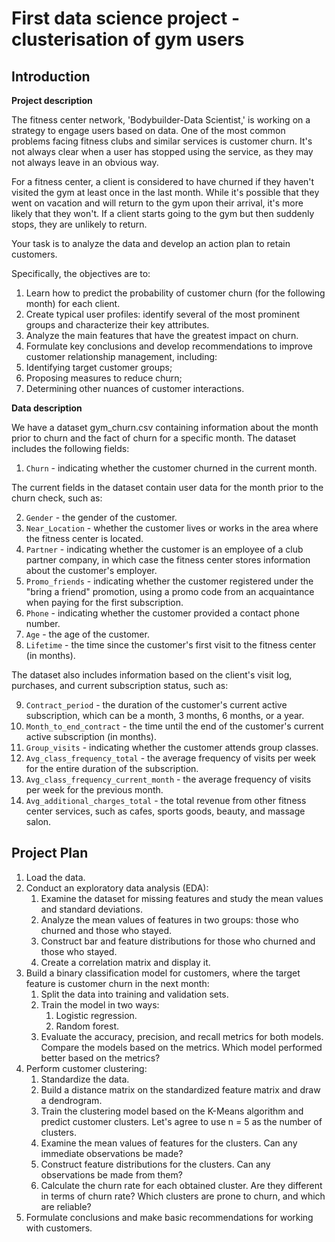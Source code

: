# First data science project - clusterisation of gym users

## Introduction

**Project description**

The fitness center network, 'Bodybuilder-Data Scientist,' is working on a strategy to engage users based on data. One of the most common problems facing fitness clubs and similar services is customer churn. It's not always clear when a user has stopped using the service, as they may not always leave in an obvious way.

For a fitness center, a client is considered to have churned if they haven't visited the gym at least once in the last month. While it's possible that they went on vacation and will return to the gym upon their arrival, it's more likely that they won't. If a client starts going to the gym but then suddenly stops, they are unlikely to return.

Your task is to analyze the data and develop an action plan to retain customers.

Specifically, the objectives are to:

1. Learn how to predict the probability of customer churn (for the following month) for each client.
2. Create typical user profiles: identify several of the most prominent groups and characterize their key attributes.
3. Analyze the main features that have the greatest impact on churn.
4. Formulate key conclusions and develop recommendations to improve customer relationship management, including:
  1. Identifying target customer groups;
  2. Proposing measures to reduce churn;
  3. Determining other nuances of customer interactions.

**Data description**

We have a dataset gym_churn.csv containing information about the month prior to churn and the fact of churn for a specific month. The dataset includes the following fields:

1. `Churn` - indicating whether the customer churned in the current month.

The current fields in the dataset contain user data for the month prior to the churn check, such as:

2. `Gender` - the gender of the customer.
3. `Near_Location` - whether the customer lives or works in the area where the fitness center is located.
4. `Partner` - indicating whether the customer is an employee of a club partner company, in which case the fitness center stores information about the customer's employer.
5. `Promo_friends` - indicating whether the customer registered under the "bring a friend" promotion, using a promo code from an acquaintance when paying for the first subscription.
6. `Phone` - indicating whether the customer provided a contact phone number.
7. `Age` - the age of the customer.
8. `Lifetime` - the time since the customer's first visit to the fitness center (in months).

The dataset also includes information based on the client's visit log, purchases, and current subscription status, such as:

9. `Contract_period` - the duration of the customer's current active subscription, which can be a month, 3 months, 6 months, or a year.
10. `Month_to_end_contract` - the time until the end of the customer's current active subscription (in months).
11. `Group_visits` - indicating whether the customer attends group classes.
12. `Avg_class_frequency_total` - the average frequency of visits per week for the entire duration of the subscription.
13. `Avg_class_frequency_current_month` - the average frequency of visits per week for the previous month.
14. `Avg_additional_charges_total` - the total revenue from other fitness center services, such as cafes, sports goods, beauty, and massage salon.

## Project Plan

1. Load the data.
2. Conduct an exploratory data analysis (EDA):
   1. Examine the dataset for missing features and study the mean values and standard deviations.
   2. Analyze the mean values of features in two groups: those who churned and those who stayed.
   3. Construct bar and feature distributions for those who churned and those who stayed.
   4. Create a correlation matrix and display it.
3. Build a binary classification model for customers, where the target feature is customer churn in the next month:
   1. Split the data into training and validation sets.
   2. Train the model in two ways:
      1. Logistic regression.
      2. Random forest.
   3. Evaluate the accuracy, precision, and recall metrics for both models. Compare the models based on the metrics. Which model performed better based on the metrics?
4. Perform customer clustering:
   1. Standardize the data.
   2. Build a distance matrix on the standardized feature matrix and draw a dendrogram.
   3. Train the clustering model based on the K-Means algorithm and predict customer clusters. Let's agree to use n = 5 as the number of clusters.
   4. Examine the mean values of features for the clusters. Can any immediate observations be made?
   5. Construct feature distributions for the clusters. Can any observations be made from them?
   6. Calculate the churn rate for each obtained cluster. Are they different in terms of churn rate? Which clusters are prone to churn, and which are reliable?
5. Formulate conclusions and make basic recommendations for working with customers.
